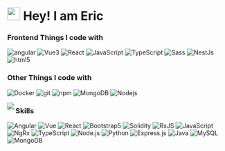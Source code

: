 <h1><img src="https://emojis.slackmojis.com/emojis/images/1531849430/4246/blob-sunglasses.gif?1531849430" width="30"/> Hey! I am Eric
<h3>Frontend Things I code with</h3>
<p>
  <img alt="angular" src="https://img.shields.io/badge/-Angular-DD0031?style=flat-square&logo=angular&logoColor=white" />
  <img alt="Vue3" src="https://img.shields.io/badge/-Vue3-4fc08d?style=flat-square&logo=vuedotjs&logoColor=white" />
  <img alt="React" src="https://img.shields.io/badge/-React-45b8d8?style=flat-square&logo=react&logoColor=white" />
  <img alt="JavaScript" src="https://img.shields.io/badge/-JavaScript-D1B514?style=flat-square&logo=javascript&logoColor=white" />
  <img alt="TypeScript" src="https://img.shields.io/badge/-TypeScript-007ACC?style=flat-square&logo=typescript&logoColor=white" />
  <img alt="Sass" src="https://img.shields.io/badge/-Sass-CC6699?style=flat-square&logo=sass&logoColor=white" />
  <img alt="NestJs" src="https://img.shields.io/badge/-NestJs-ea2845?style=flat-square&logo=nestjs&logoColor=white" />
  <img alt="html5" src="https://img.shields.io/badge/-HTML5-E34F26?style=flat-square&logo=html5&logoColor=white" />
</p>
<h3>Other Things I code with</h3>
<p>
  <img alt="Docker" src="https://img.shields.io/badge/-Docker-46a2f1?style=flat-square&logo=docker&logoColor=white" />
  <img alt="git" src="https://img.shields.io/badge/-Git-F05032?style=flat-square&logo=git&logoColor=white" />
  <img alt="npm" src="https://img.shields.io/badge/-NPM-CB3837?style=flat-square&logo=npm&logoColor=white" />
  <img alt="MongoDB" src="https://img.shields.io/badge/-MongoDB-13aa52?style=flat-square&logo=mongodb&logoColor=white" />
  <img alt="Nodejs" src="https://img.shields.io/badge/-Nodejs-43853d?style=flat-square&logo=Node.js&logoColor=white" />
</p>

<img align="left" src="https://github-readme-stats.vercel.app/api?username=Mordern123&include_all_commits=true&custom_title=Mordern123'%20GitHub%20Stats&line_height=30&show_icons=true&hide_border=true&bg_color=192133&title_color=efb752&icon_color=efb752&text_color=70bed9">

### Skills
![Angular](https://img.shields.io/badge/-Angular-192133?style=flat-square&logo=figma&logoColor=white)
![Vue](https://img.shields.io/badge/-Vue-192133?style=flat-square&logo=figma&logoColor=white)
![React](https://img.shields.io/badge/-React-192133?style=flat-square&logo=figma&logoColor=white)
![Bootstrap5](https://img.shields.io/badge/-Bootstrap5-192133?style=flat-square&logo=figma&logoColor=white)
![Solidity](https://img.shields.io/badge/-Solidity-192133?style=flat-square&logo=python&logoColor=white)
![RxJS](https://img.shields.io/badge/-RxJS-192133?style=flat-square&logo=figma&logoColor=white)
![JavaScript](https://img.shields.io/badge/-JavaScript-192133?style=flat-square&logo=python&logoColor=white)
![NgRx](https://img.shields.io/badge/-NgRx-192133?style=flat-square&logo=figma&logoColor=white)
![TypeScript](https://img.shields.io/badge/-TypeScript-192133?style=flat-square&logo=python&logoColor=white)
![Node.js](https://img.shields.io/badge/-Node.js-192133?style=flat-square&logo=python&logoColor=white)
![Python](https://img.shields.io/badge/-Python-192133?style=flat-square&logo=python&logoColor=white)
![Express.js](https://img.shields.io/badge/-Express.js-192133?style=flat-square&logo=python&logoColor=white)
![Java](https://img.shields.io/badge/-Java-192133?style=flat-square&logo=python&logoColor=white)
![MySQL](https://img.shields.io/badge/-MySQL-192133?style=flat-square&logo=mysql&logoColor=white)
![MongoDB](https://img.shields.io/badge/-MongoDB-192133?style=flat-square&logo=python&logoColor=white)

